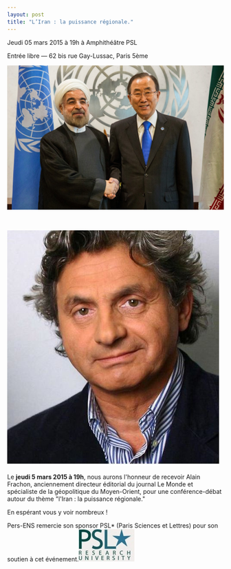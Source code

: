 ```yaml
---
layout: post
title: "L’Iran : la puissance régionale."
---
```





Jeudi 05 mars 2015 à 19h à Amphithéâtre PSL

Entrée libre — 62 bis rue Gay-Lussac, Paris 5ème  

![](/images/10987410_434725523357678_2843242508261462618_o.jpg)

 

![](/images/AVT_Alain-Frachon_5735.jpeg)

  
  
  

Le **jeudi 5 mars 2015 à 19h**, nous aurons l'honneur de recevoir Alain Frachon, anciennement directeur éditorial du journal Le Monde et spécialiste de la géopolitique du Moyen-Orient, pour une conférence-débat autour du thème "l'Iran : la puissance régionale."

  

  

  

  

  
  
En espérant vous y voir nombreux !  
  
  
  
 Pers-ENS remercie son sponsor PSL\* (Paris Sciences et Lettres) pour son soutien à cet événement.![](/images/UPL3732886268454158059_logoPSLstar_RU_rvb.jpg)
